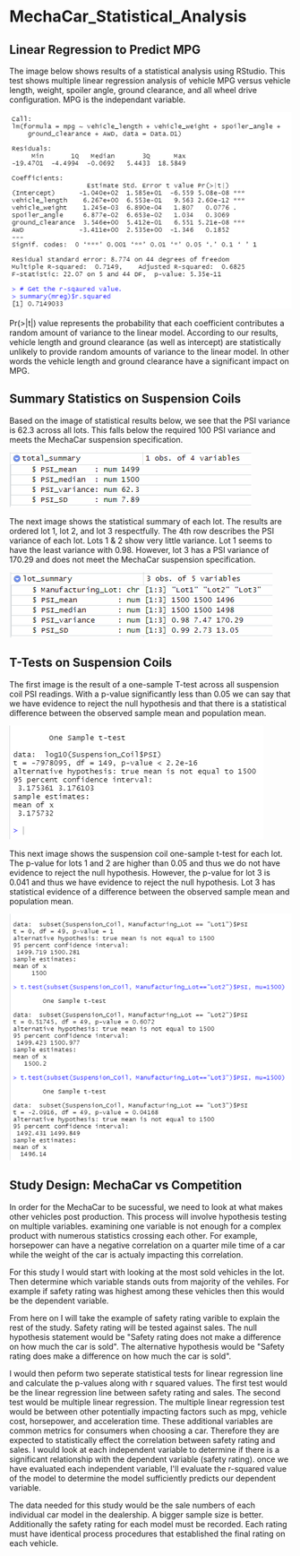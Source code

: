 # MechaCar_Statistical_Analysis


## Linear Regression to Predict MPG

The image below shows results of a statistical analysis using RStudio. This test shows multiple linear regression analysis of vehicle MPG versus vehicle length, weight, spoiler angle, ground clearance, and all wheel drive configuration. MPG is the independant variable.  

![Multiple Linear Regression Results](https://github.com/XSR700/MechaCar_Statistical_Analysis/blob/main/Multiple_Linear_Reg_Deliverable1.PNG)

Pr(>|t|) value represents the probability that each coefficient contributes a random amount of variance to the linear model. According to our results, vehicle length and ground clearance (as well as intercept) are statistically unlikely to provide random amounts of variance to the linear model. In other words the vehicle length and ground clearance have a significant impact on MPG.

## Summary Statistics on Suspension Coils

Based on the image of statistical results below, we see that the PSI variance is 62.3 across all lots. This falls below the required 100 PSI variance and meets the MechaCar suspension specification. 

![Total Summar](https://github.com/XSR700/MechaCar_Statistical_Analysis/blob/main/Total_Summary.PNG)

The next image shows the statistical summary of each lot. The results are ordered lot 1, lot 2, and lot 3 respectfully. The 4th row describes the PSI variance of each lot. Lots 1 & 2 show very little variance. Lot 1 seems to have the least variance with 0.98. However, lot 3 has a PSI variance of 170.29 and does not meet the MechaCar suspension specification. 

![Lot Summary](https://github.com/XSR700/MechaCar_Statistical_Analysis/blob/main/Lot_Summary.PNG)


## T-Tests on Suspension Coils

The first image is the result of a one-sample T-test across all suspension coil PSI readings. With a p-value significantly less than 0.05 we can say that we have evidence to reject the null hypothesis and that there is a statistical difference between the observed sample mean and population mean. 

![T-test on all](https://github.com/XSR700/MechaCar_Statistical_Analysis/blob/main/Suspension%20coil%20t-test.PNG)

This next image shows the suspension coil one-sample t-test for each lot. The p-value for lots 1 and 2 are higher than 0.05 and thus we do not have evidence to reject the null hypothesis. However, the p-value for lot 3 is 0.041 and thus we have evidence to reject the null hypothesis. Lot 3 has statistical evidence of a difference between the observed sample mean and population mean. 

![T-Test on each lot](https://github.com/XSR700/MechaCar_Statistical_Analysis/blob/main/Suspension%20coil%20t-test%20of%20each%20lot.PNG)

## Study Design: MechaCar vs Competition

In order for the MechaCar to be sucessful, we need to look at what makes other vehicles post production. This process will involve hypothesis testing on multiple variables. examining one variable is not enough for a complex product with numerous statistics crossing each other. For example, horsepower can have a negative correlation on a quarter mile time of a car while the weight of the car is actualy impacting this correlation. 

For this study I would start with looking at the most sold vehicles in the lot. Then determine which variable stands outs from majority of the vehiles. For example if safety rating was highest among these vehicles then this would be the dependent variable. 

From here on I will take the example of safety rating varible to explain the rest of the study. Safety rating will be tested against sales. The null hypothesis statement would be "Safety rating does not make a difference on how much the car is sold". The alternative hypothesis would be "Safety rating does make a difference on how much the car is sold".

I would then peform two seperate statistical tests for linear regression line and calculate the p-values along with r squared values. The first test would be the linear regression line between safety rating and sales. The second test would be multiple linear regression. The multiple linear regression test would be between other potentially impacting factors such as mpg, vehicle cost, horsepower, and acceleration time. These additional variables are common metrics for consumers when choosing a car. Therefore they are expected to statistically effect the correlation between safety rating and sales. I would look at each independent variable to determine if there is a significant relationship with the dependent variable (safety rating). once we have evaluated each independent variable, I'll evaluate the r-squared value of the model to determine the model sufficiently predicts our dependent variable.

The data needed for this study would be the sale numbers of each individual car model in the dealership. A bigger sample size is better. Additionally the safety rating for each model must be recorded. Each rating must have identical process procedures that established the final rating on each vehicle. 


